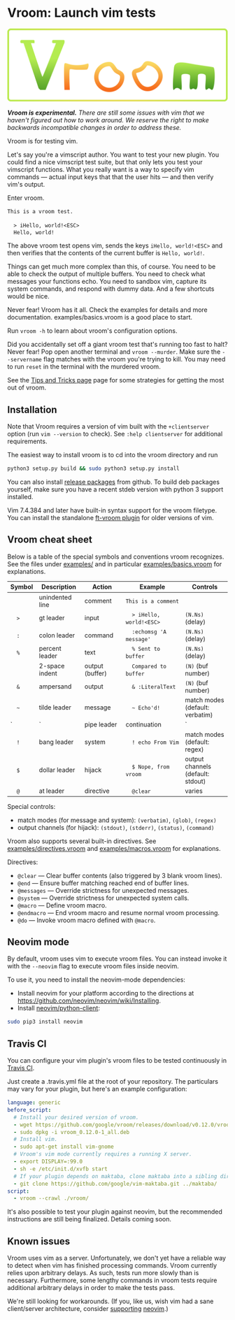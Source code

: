 # Vroom: Launch vim tests

![Alt text](/images/vroom_logo.png?raw=true "VRoom Logo")

_**Vroom is experimental.** There are still some issues with vim that we
haven't figured out how to work around. We reserve the right to make backwards
incompatible changes in order to address these._

Vroom is for testing vim.

Let's say you're a vimscript author. You want to test your new plugin. You could
find a nice vimscript test suite, but that only lets you test your vimscript
functions. What you really want is a way to specify vim commands — actual input
keys that that the user hits — and then verify vim's output.

Enter vroom.

    This is a vroom test.

      > iHello, world!<ESC>
      Hello, world!

The above vroom test opens vim, sends the keys `iHello, world!<ESC>` and then
verifies that the contents of the current buffer is `Hello, world!`.

Things can get much more complex than this, of course. You need to be able to
check the output of multiple buffers. You need to check what messages your
functions echo. You need to sandbox vim, capture its system commands, and
respond with dummy data. And a few shortcuts would be nice.

Never fear! Vroom has it all. Check the examples for details and more
documentation. examples/basics.vroom is a good place to start.

Run `vroom -h` to learn about vroom's configuration options.

Did you accidentally set off a giant vroom test that's running too fast to halt?
Never fear! Pop open another terminal and `vroom --murder`.
Make sure the `--servername` flag matches with the vroom you're trying to kill.
You may need to run `reset` in the terminal with the murdered vroom.

See the
[Tips and Tricks page](https://github.com/google/vroom/wiki/Tips-and-Tricks)
page for some strategies for getting the most out of vroom.

## Installation

Note that Vroom requires a version of vim built with the `+clientserver`
option (run `vim --version` to check).  See `:help clientserver` for
additional requirements.

The easiest way to install vroom is to cd into the vroom directory and run
```sh
python3 setup.py build && sudo python3 setup.py install
```

You can also install
[release packages](https://github.com/google/vroom/releases) from github. To
build deb packages yourself, make sure you have a recent stdeb version with
python 3 support installed.

Vim 7.4.384 and later have built-in syntax support for the vroom filetype. You
can install the standalone
[ft-vroom plugin](https://github.com/google/vim-ft-vroom) for older versions of
vim.

## Vroom cheat sheet

Below is a table of the special symbols and conventions vroom recognizes. See
the files under [examples/](examples/) and in particular
[examples/basics.vroom](examples/basics.vroom) for explanations.

<!-- Note for editors: the code spans below use NO-BREAK SPACE characters to
render literal spaces -->
| Symbol  | Description     | Action          | Example                   | Controls                             |
| ------- | --------------- | --------------- | ------------------------- | ------------------------------------ |
|         | unindented line | comment         | `This is a comment`       |                                      |
| `  > `  | gt leader       | input           | `  > iHello, world!<ESC>` | `(N.Ns)` (delay)                     |
| `  :`   | colon leader    | command         | `  :echomsg 'A message'`  | `(N.Ns)` (delay)                     |
| `  % `  | percent leader  | text            | `  % Sent to buffer`      | `(N.Ns)` (delay)                     |
| `  `    | 2-space indent  | output (buffer) | `  Compared to buffer`    | `(N)` (buf number)                   |
| `  & `  | ampersand       | output          | `  & :LiteralText`        | `(N)` (buf number)                   |
| `  ~ `  | tilde leader    | message         | `  ~ Echo'd!`             | match modes<br>(default: verbatim)   |
| `  |`   | pipe leader     | continuation    | `  |…TO A BIGGER HOUSE!`  |                                      |
| `  ! `  | bang leader     | system          | `  ! echo From Vim`       | match modes<br>(default: regex)      |
| `  $ `  | dollar leader   | hijack          | `  $ Nope, from vroom`    | output channels<br>(default: stdout) |
| `  @`   | at leader       | directive       | `  @clear`                | varies                               |

Special controls:

  * match modes (for message and system): `(verbatim)`, `(glob)`, `(regex)`
  * output channels (for hijack): `(stdout)`, `(stderr)`, `(status)`, `(command)`

Vroom also supports several built-in directives. See
[examples/directives.vroom](examples/directives.vroom) and
[examples/macros.vroom](examples/macros.vroom) for explanations.

Directives:

  * `@clear` — Clear buffer contents (also triggered by 3 blank vroom lines).
  * `@end` — Ensure buffer matching reached end of buffer lines.
  * `@messages` — Override strictness for unexpected messages.
  * `@system` — Override strictness for unexpected system calls.
  * `@macro` — Define vroom macro.
  * `@endmacro` — End vroom macro and resume normal vroom processing.
  * `@do` — Invoke vroom macro defined with `@macro`.

## Neovim mode

By default, vroom uses vim to execute vroom files. You can instead invoke it
with the `--neovim` flag to execute vroom files inside neovim.

To use it, you need to install the neovim-mode dependencies:

  * Install neovim for your platform according to the directions at
    https://github.com/neovim/neovim/wiki/Installing.
  * Install [neovim/python-client](https://github.com/neovim/python-client):
```sh
sudo pip3 install neovim
```

## Travis CI

You can configure your vim plugin's vroom files to be tested continuously in
[Travis CI](https://travis-ci.org).

Just create a .travis.yml file at the root of your repository. The particulars
may vary for your plugin, but here's an example configuration:

```YAML
language: generic
before_script:
  # Install your desired version of vroom.
  - wget https://github.com/google/vroom/releases/download/v0.12.0/vroom_0.12.0-1_all.deb
  - sudo dpkg -i vroom_0.12.0-1_all.deb
  # Install vim.
  - sudo apt-get install vim-gnome
  # Vroom's vim mode currently requires a running X server.
  - export DISPLAY=:99.0
  - sh -e /etc/init.d/xvfb start
  # If your plugin depends on maktaba, clone maktaba into a sibling directory.
  - git clone https://github.com/google/vim-maktaba.git ../maktaba/
script:
  - vroom --crawl ./vroom/
```

It's also possible to test your plugin against neovim, but the recommended
instructions are still being finalized. Details coming soon.

## Known issues

Vroom uses vim as a server. Unfortunately, we don't yet have a reliable way to
detect when vim has finished processing commands. Vroom currently relies upon
arbitrary delays. As such, tests run more slowly than is necessary. Furthermore,
some lengthy commands in vroom tests require additional arbitrary delays in
order to make the tests pass.

We're still looking for workarounds. (If you, like us, wish vim had a sane
client/server architecture, consider
[supporting](https://www.bountysource.com/fundraisers/539-neovim-first-iteration)
[neovim](https://github.com/neovim/neovim).)

